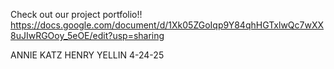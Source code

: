 Check out our project portfolio!! 
https://docs.google.com/document/d/1Xk05ZGoIqp9Y84qhHGTxlwQc7wXX8uJIwRGOoy_5eOE/edit?usp=sharing

ANNIE KATZ 
HENRY YELLIN 
4-24-25
